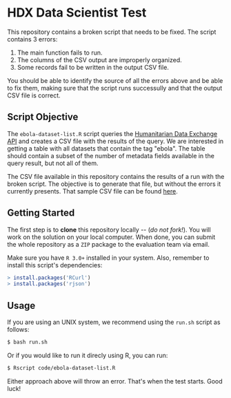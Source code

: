 # HDX Data Scientist Test
This repository contains a broken script that needs to be fixed. The script contains 3 errors:

1. The main function fails to run.
2. The columns of the CSV output are improperly organized.
3. Some records fail to be written in the output CSV file.

You should be able to identify the source of all the errors above and be able to fix them, making sure that the script runs successully and that the output CSV file is correct.

## Script Objective
The `ebola-dataset-list.R` script queries the [Humanitarian Data Exchange API](http://docs.ckan.org/) and creates a CSV file with the results of the query. We are interested in getting a table with all datasets that contain the tag "ebola". The table should contain a subset of the number of metadata fields available in the query result, but not all of them.

The CSV file available in this repository contains the results of a run with the broken script. The objective is to generate that file, but without the errors it currently presents. That sample CSV file can be found [here](data/dataset-list.csv).

## Getting Started
The first step is to **clone** this repository locally -- (*do not fork!*). You will work on the solution on your local computer. When done, you can submit the whole repository as a `ZIP` package to the evaluation team via email.

Make sure you have `R 3.0+` installed in your system. Also, remember to install this script's dependencies:

```R
> install.packages('RCurl')
> install.packages('rjson')
```

## Usage
If you are using an UNIX system, we recommend using the `run.sh` script as follows:

```bash
$ bash run.sh
```

Or if you would like to run it direcly using R, you can run:

```bash
$ Rscript code/ebola-dataset-list.R
```

Either approach above will throw an error. That's when the test starts. Good luck!